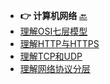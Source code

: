 * **👉 计算机网络** [🔙 ](/README)
 * [理解OSI七层模型](docs/计算机网络/OSI七层模型.md)
 * [理解HTTP与HTTPS](docs/计算机网络/理解HTTP与HTTPS.md)
 * [理解TCP和UDP](docs/计算机网络/理解TCP和UDP.md)
 * [理解网络协议分层](docs/计算机网络/网络协议分层.md)